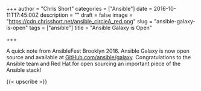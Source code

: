 +++
author = "Chris Short"
categories = ["Ansible"]
date = 2016-10-11T17:45:00Z
description = ""
draft = false
image = "https://cdn.chrisshort.net/ansible_circleA_red.png"
slug = "ansible-galaxy-is-open"
tags = ["ansible"]
title = "Ansible Galaxy is Open"

+++

A quick note from AnsibleFest Brooklyn 2016. Ansible Galaxy is now open source and available at [GitHub.com/ansible/galaxy](https://github.com/ansible/galaxy). Congratulations to the Ansible team and Red Hat for open sourcing an important piece of the Ansible stack!

{{< upscribe >}}